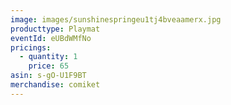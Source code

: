 ```yaml
---
image: images/sunshinespringeu1tj4bveaamerx.jpg
producttype: Playmat
eventId: eUBdWMfNo
pricings:
  - quantity: 1
    price: 65
asin: s-gO-U1F9BT
merchandise: comiket
---
```

